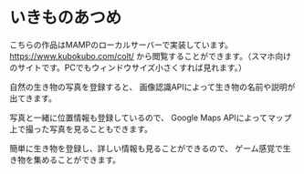 # いきものあつめ

こちらの作品はMAMPのローカルサーバーで実装しています。
https://www.kubokubo.com/colt/
から閲覧することができます。（スマホ向けのサイトです。PCでもウィンドウサイズ小さくすれば見れます。）

自然の生き物の写真を登録すると、
画像認識APIによって生き物の名前や説明が出てきます。

写真と一緒に位置情報も登録しているので、
Google Maps APIによってマップ上で撮った写真を見ることもできます。


簡単に生き物を登録し、詳しい情報も見ることができるので、
ゲーム感覚で生き物を集めることができます。
